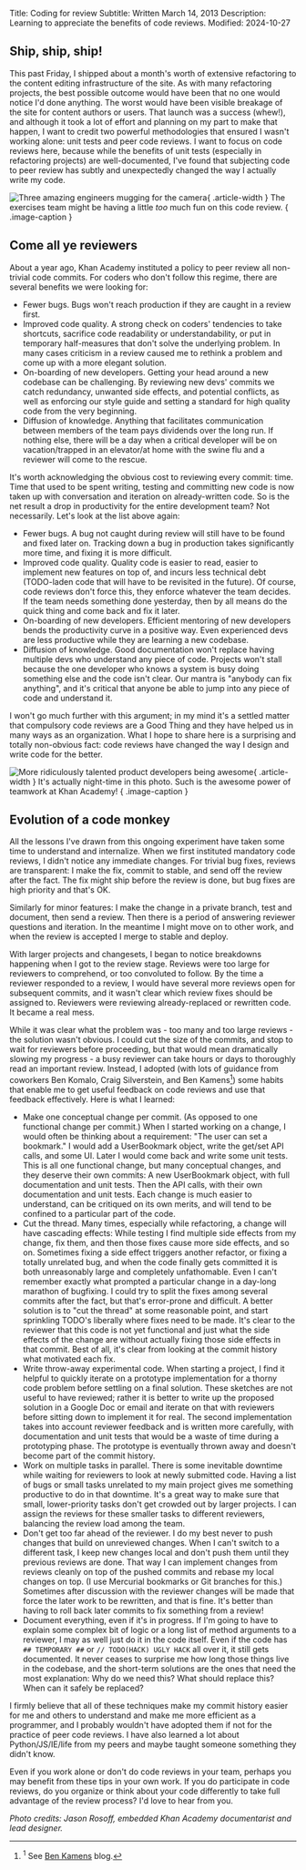 Title: Coding for review
Subtitle: Written March 14, 2013
Description: Learning to appreciate the benefits of code reviews.
Modified: 2024-10-27

## Ship, ship, ship!

This past Friday, I shipped about a month's worth of extensive refactoring to
the content editing infrastructure of the site. As with many refactoring
projects, the best possible outcome would have been that no one would notice I'd
done anything. The worst would have been visible breakage of the site for
content authors or users. That launch was a success (whew!), and although it
took a lot of effort and planning on my part to make that happen, I want to
credit two powerful methodologies that ensured I wasn't working alone: unit
tests and peer code reviews. I want to focus on code reviews here, because while
the benefits of unit tests (especially in refactoring projects) are
well-documented, I've found that subjecting code to peer review has subtly and
unexpectedly changed the way I actually write my code.

![Three amazing engineers mugging for the camera](../images/13-03-14/having-fun.jpg){ .article-width }
The exercises team might be having a little *too* much fun on this code review.
{ .image-caption }

## Come all ye reviewers

About a year ago, Khan Academy instituted a policy to peer review all non-trivial code commits. For coders who don't follow this regime, there are several benefits we were looking for:

* Fewer bugs. Bugs won't reach production if they are caught in a review first.
* Improved code quality. A strong check on coders' tendencies to take shortcuts,
  sacrifice code readability or understandability, or put in temporary
  half-measures that don't solve the underlying problem. In many cases criticism
  in a review caused me to rethink a problem and come up with a more elegant
  solution.
* On-boarding of new developers. Getting your head around a new codebase can be
  challenging. By reviewing new devs' commits we catch redundancy, unwanted side
  effects, and potential conflicts, as well as enforcing our style guide and
  setting a standard for high quality code from the very beginning.
* Diffusion of knowledge. Anything that facilitates communication between
  members of the team pays dividends over the long run. If nothing else, there
  will be a day when a critical developer will be on vacation/trapped in an
  elevator/at home with the swine flu and a reviewer will come to the rescue.

It's worth acknowledging the obvious cost to reviewing every commit: time. Time
that used to be spent writing, testing and committing new code is now taken up
with conversation and iteration on already-written code. So is the net result a
drop in productivity for the entire development team? Not necessarily. Let's
look at the list above again:

* Fewer bugs. A bug not caught during review will still have to be found and
  fixed later on. Tracking down a bug in production takes significantly more
  time, and fixing it is more difficult.
* Improved code quality. Quality code is easier to read, easier to implement new
  features on top of, and incurs less technical debt (TODO-laden code that will
  have to be revisited in the future). Of course, code reviews don't force this,
  they enforce whatever the team decides. If the team needs something done
  yesterday, then by all means do the quick thing and come back and fix it
  later.
* On-boarding of new developers. Efficient mentoring of new developers bends the
  productivity curve in a positive way. Even experienced devs are less
  productive while they are learning a new codebase.
* Diffusion of knowledge. Good documentation won't replace having multiple devs
  who understand any piece of code. Projects won't stall because the one
  developer who knows a system is busy doing something else and the code isn't
  clear. Our mantra is "anybody can fix anything", and it's critical that anyone
  be able to jump into any piece of code and understand it.

I won't go much further with this argument; in my mind it's a settled matter
that compulsory code reviews are a Good Thing and they have helped us in many
ways as an organization. What I hope to share here is a surprising and totally
non-obvious fact: code reviews have changed the way I design and write code for
the better.

![More ridiculously talented product developers being awesome](../images/13-03-14/nighttime.jpg){ .article-width }
It's actually night-time in this photo. Such is the awesome power of teamwork at Khan Academy!
{ .image-caption }

## Evolution of a code monkey

All the lessons I've drawn from this ongoing experiment have taken some time to
understand and internalize. When we first instituted mandatory code reviews, I
didn't notice any immediate changes. For trivial bug fixes, reviews are
transparent: I make the fix, commit to stable, and send off the review after the
fact. The fix might ship before the review is done, but bug fixes are high
priority and that's OK.

Similarly for minor features: I make the change in a private branch, test and
document, then send a review. Then there is a period of answering reviewer
questions and iteration. In the meantime I might move on to other work, and when
the review is accepted I merge to stable and deploy.

With larger projects and changesets, I began to notice breakdowns happening when
I got to the review stage. Reviews were too large for reviewers to comprehend,
or too convoluted to follow. By the time a reviewer responded to a review, I
would have several more reviews open for subsequent commits, and it wasn't clear
which review fixes should be assigned to. Reviewers were reviewing
already-replaced or rewritten code. It became a real mess.

While it was clear what the problem was - too many and too large reviews - the
solution wasn't obvious. I could cut the size of the commits, and stop to wait
for reviewers before proceeding, but that would mean dramatically slowing my
progress - a busy reviewer can take hours or days to thoroughly read an
important review. Instead, I adopted (with lots of guidance from coworkers Ben
Komalo, Craig Silverstein, and Ben Kamens[^1]) some habits that enable me to get
useful feedback on code reviews and use that feedback effectively. Here is what
I learned:

[^1]: <sup>1</sup> See [Ben Kamens](https://bjk5.com) blog.

* Make one conceptual change per commit. (As opposed to one functional change
  per commit.) When I started working on a change, I would often be thinking
  about a requirement: "The user can set a bookmark." I would add a UserBookmark
  object, write the get/set API calls, and some UI. Later I would come back and
  write some unit tests. This is all one functional change, but many conceptual
  changes, and they deserve their own commits: A new UserBookmark object, with
  full documentation and unit tests. Then the API calls, with their own
  documentation and unit tests. Each change is much easier to understand, can be
  critiqued on its own merits, and will tend to be confined to a particular part
  of the code.
* Cut the thread. Many times, especially while refactoring, a change will have
  cascading effects: While testing I find multiple side effects from my change,
  fix them, and then those fixes cause more side effects, and so on. Sometimes
  fixing a side effect triggers another refactor, or fixing a totally unrelated
  bug, and when the code finally gets committed it is both unreasonably large
  and completely unfathomable. Even I can't remember exactly what prompted a
  particular change in a day-long marathon of bugfixing. I could try to split
  the fixes among several commits after the fact, but that's error-prone and
  difficult. A better solution is to "cut the thread" at some reasonable point,
  and start sprinkling TODO's liberally where fixes need to be made. It's clear
  to the reviewer that this code is not yet functional and just what the side
  effects of the change are without actually fixing those side effects in that
  commit. Best of all, it's clear from looking at the commit history what
  motivated each fix.
* Write throw-away experimental code. When starting a project, I find it helpful
  to quickly iterate on a prototype implementation for a thorny code problem
  before settling on a final solution. These sketches are not useful to have
  reviewed; rather it is better to write up the proposed solution in a Google
  Doc or email and iterate on that with reviewers before sitting down to
  implement it for real. The second implementation takes into account reviewer
  feedback and is written more carefully, with documentation and unit tests that
  would be a waste of time during a prototyping phase. The prototype is
  eventually thrown away and doesn't become part of the commit history.
* Work on multiple tasks in parallel. There is some inevitable downtime while
  waiting for reviewers to look at newly submitted code. Having a list of bugs
  or small tasks unrelated to my main project gives me something productive to
  do in that downtime. It's a great way to make sure that small, lower-priority
  tasks don't get crowded out by larger projects. I can assign the reviews for
  these smaller tasks to different reviewers, balancing the review load among
  the team.
* Don't get too far ahead of the reviewer. I do my best never to push changes
  that build on unreviewed changes. When I can't switch to a different task, I
  keep new changes local and don't push them until they previous reviews are
  done. That way I can implement changes from reviews cleanly on top of the
  pushed commits and rebase my local changes on top. (I use Mercurial bookmarks
  or Git branches for this.) Sometimes after discussion with the reviewer
  changes will be made that force the later work to be rewritten, and that is
  fine. It's better than having to roll back later commits to fix something from
  a review!
* Document everything, even if it's in progress. If I'm going to have to explain
  some complex bit of logic or a long list of method arguments to a reviewer, I
  may as well just do it in the code itself. Even if the code has `## TEMPORARY
  ##` or `// TODO(HACK) UGLY HACK` all over it, it still gets documented. It never
  ceases to surprise me how long those things live in the codebase, and the
  short-term solutions are the ones that need the most explanation: Why do we
  need this? What should replace this? When can it safely be replaced?

I firmly believe that all of these techniques make my commit history easier for
me and others to understand and make me more efficient as a programmer, and I
probably wouldn't have adopted them if not for the practice of peer code
reviews. I have also learned a lot about Python/JS/IE/life from my peers and
maybe taught someone something they didn't know.

Even if you work alone or don't do code reviews in your team, perhaps you may
benefit from these tips in your own work. If you do participate in code reviews,
do you organize or think about your code differently to take full advantage of
the review process? I'd love to hear from you.

*Photo credits: Jason Rosoff, embedded Khan Academy documentarist and lead designer.*